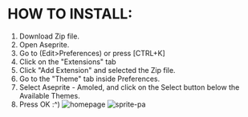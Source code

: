 # HOW TO INSTALL:
1. Download Zip file.
2. Open Aseprite.
3. Go to (Edit>Preferences) or press [CTRL+K]
4. Click on the "Extensions" tab
5. Click "Add Extension" and selected the Zip file.
6. Go to the "Theme" tab inside Preferences.
7. Select Aseprite - Amoled, and click on the Select button below the Available Themes.
8. Press OK  :^)
![homepage](https://github.com/NlCOLAS/Aseprite-Amoled-Theme/assets/75582096/9f805f0b-917f-413b-8280-15c22e167b4a)
![sprite-pa](https://github.com/NlCOLAS/Aseprite-Amoled-Theme/assets/75582096/aaa62848-da12-4125-a642-353536c9aba9)
